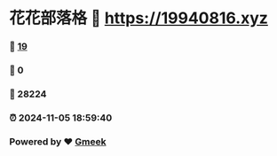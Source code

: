 # 花花部落格 :link: https://19940816.xyz 
### :page_facing_up: [19](https://19940816.xyz/tag.html) 
### :speech_balloon: 0 
### :hibiscus: 28224 
### :alarm_clock: 2024-11-05 18:59:40 
### Powered by :heart: [Gmeek](https://github.com/Meekdai/Gmeek)

